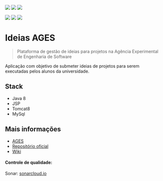 ![](https://sonarcloud.io/api/project_badges/measure?project=ideiasApi%3AideiasApi&metric=sqale_rating)
![](https://sonarcloud.io/api/project_badges/measure?project=ideiasApi%3AideiasApi&metric=reliability_rating)
![](https://sonarcloud.io/api/project_badges/measure?project=ideiasApi%3AideiasApi&metric=alert_status)
  
![](https://sonarcloud.io/api/project_badges/measure?project=ideiasApi%3AideiasApi&metric=ncloc)
![](https://sonarcloud.io/api/project_badges/measure?project=ideiasApi%3AideiasApi&metric=duplicated_lines_density)
![](https://sonarcloud.io/api/project_badges/measure?project=ideiasApi%3AideiasApi&metric=bugs)

# Ideias AGES
> Plataforma de gestão de ideias para projetos na Agência Experimental de Engenharia de Software  

Aplicação com objetivo de submeter ideias de projetos para serem executadas pelos alunos da universidade.


## Stack
- Java 8
- JSP
- Tomcat8
- MySql


## Mais informações
- [AGES](http://www.ages.pucrs.br/projetosages/ideias-ages/)
- [Repositório oficial](http://www.tools.ages.pucrs.br/projetos/IdeiasAges)
- [Wiki](http://www.tools.ages.pucrs.br/projetos/IdeiasAges/wikis/home)


#### Controle de qualidade: 
Sonar: [sonarcloud.io](https://sonarcloud.io/dashboard?id=ideiasApi%3AideiasApi)
